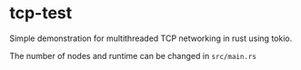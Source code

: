 # tcp-test

Simple demonstration for multithreaded TCP networking in rust using tokio.

The number of nodes and runtime can be changed in `src/main.rs`